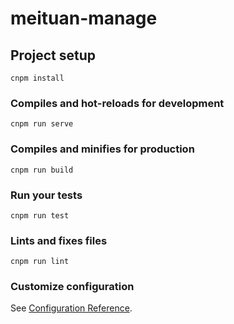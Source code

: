 # meituan-manage

## Project setup
```
cnpm install
```

### Compiles and hot-reloads for development
```
cnpm run serve
```

### Compiles and minifies for production
```
cnpm run build
```

### Run your tests
```
cnpm run test
```

### Lints and fixes files
```
cnpm run lint
```

### Customize configuration
See [Configuration Reference](https://cli.vuejs.org/config/).
